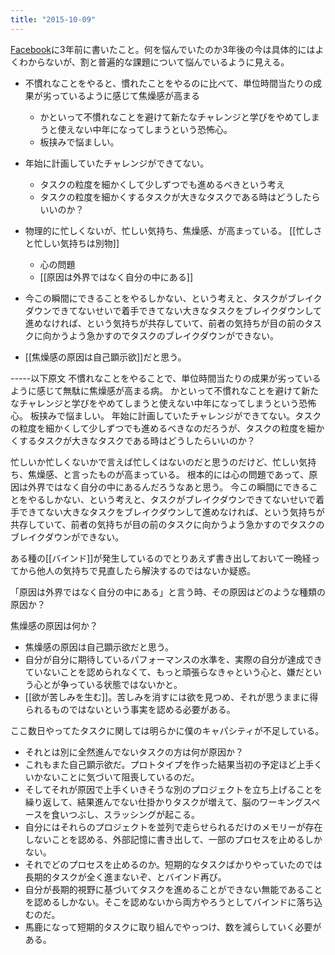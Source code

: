 ```yaml
---
title: "2015-10-09"
---
```


[Facebook](https://www.facebook.com/nishiohirokazu/posts/10207036430325725)に3年前に書いたこと。何を悩んでいたのか3年後の今は具体的にはよくわからないが、割と普遍的な課題について悩んでいるように見える。

- 不慣れなことをやると、慣れたことをやるのに比べて、単位時間当たりの成果が劣っているように感じて焦燥感が高まる
    - かといって不慣れなことを避けて新たなチャレンジと学びをやめてしまうと使えない中年になってしまうという恐怖心。
    - 板挟みで悩ましい。
- 年始に計画していたチャレンジができてない。
    - タスクの粒度を細かくして少しずつでも進めるべきという考え
    - タスクの粒度を細かくするタスクが大きなタスクである時はどうしたらいいのか？
- 物理的に忙しくないが、忙しい気持ち、焦燥感、が高まっている。 [[忙しさと忙しい気持ちは別物]]
    - 心の問題
    - [[原因は外界ではなく自分の中にある]]
- 今この瞬間にできることをやるしかない、という考えと、タスクがブレイクダウンできてないせいで着手できてない大きなタスクをブレイクダウンして進めなければ、という気持ちが共存していて、前者の気持ちが目の前のタスクに向かうよう急かすのでタスクのブレイクダウンができない。


- [[焦燥感の原因は自己顕示欲]]だと思う。

-----以下原文
不慣れなことをやることで、単位時間当たりの成果が劣っているように感じて無駄に焦燥感が高まる病。
かといって不慣れなことを避けて新たなチャレンジと学びをやめてしまうと使えない中年になってしまうという恐怖心。
板挟みで悩ましい。
年始に計画していたチャレンジができてない。タスクの粒度を細かくして少しずつでも進めるべきなのだろうが、タスクの粒度を細かくするタスクが大きなタスクである時はどうしたらいいのか？

忙しいか忙しくないかで言えば忙しくはないのだと思うのだけど、忙しい気持ち、焦燥感、と言ったものが高まっている。
根本的には心の問題であって、原因は外界ではなく自分の中にあるんだろうなあと思う。
今この瞬間にできることをやるしかない、という考えと、タスクがブレイクダウンできてないせいで着手できてない大きなタスクをブレイクダウンして進めなければ、という気持ちが共存していて、前者の気持ちが目の前のタスクに向かうよう急かすのでタスクのブレイクダウンができない。

ある種の[[バインド]]が発生しているのでとりあえず書き出しておいて一晩経ってから他人の気持ちで見直したら解決するのではないか疑惑。

「原因は外界ではなく自分の中にある」と言う時、その原因はどのような種類の原因か？

焦燥感の原因は何か？
- 焦燥感の原因は自己顕示欲だと思う。
- 自分が自分に期待しているパフォーマンスの水準を、実際の自分が達成できていないことを認められなくて、もっと頑張らなきゃという心と、嫌だという心とが争っている状態ではないかと。
- [[欲が苦しみを生む]]。苦しみを消すには欲を見つめ、それが思うままに得られるものではないという事実を認める必要がある。

ここ数日やってたタスクに関しては明らかに僕のキャパシティが不足している。
- それとは別に全然進んでないタスクの方は何が原因か？
- これもまた自己顕示欲だ。プロトタイプを作った結果当初の予定ほど上手くいかないことに気づいて阻喪しているのだ。
- そしてそれが原因で上手くいきそうな別のプロジェクトを立ち上げることを繰り返して、結果進んでない仕掛かりタスクが増えて、脳のワーキングスペースを食いつぶし、スラッシングが起こる。
- 自分にはそれらのプロジェクトを並列で走らせられるだけのメモリーが存在しないことを認める、外部記憶に書き出して、一部のプロセスを止めるしかない。
- それでどのプロセスを止めるのか。短期的なタスクばかりやっていたのでは長期的タスクが全く進まないぞ、とバインド再び。
- 自分が長期的視野に基づいてタスクを進めることができない無能であることを認めるしかない。そこを認めないから両方やろうとしてバインドに落ち込むのだ。
- 馬鹿になって短期的タスクに取り組んでやっつけ、数を減らしていく必要がある。
